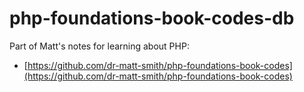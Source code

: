 # php-foundations-book-codes-db


Part of Matt's notes for learning about PHP:

- [https://github.com/dr-matt-smith/php-foundations-book-codes](https://github.com/dr-matt-smith/php-foundations-book-codes)

